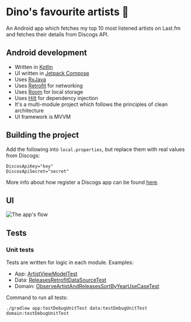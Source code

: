 # Dino's favourite artists 🎵
An Android app which fetches my top 10 most listened artists on Last.fm and fetches their details from Discogs API.

## Android development

 * Written in [Kotlin](https://kotlinlang.org/)
 * UI written in [Jetpack Compose](https://developer.android.com/jetpack/compose)
 * Uses [RxJava](https://github.com/ReactiveX/RxJava)
 * Uses [Retrofit](https://square.github.io/retrofit/) for networking
 * Uses [Room](https://developer.android.com/training/data-storage/room) for local storage
 * Uses [Hilt](https://dagger.dev/hilt/) for dependency injection
 * It's a multi-module project which follows the principles of clean architecture
 * UI framework is MVVM

## Building the project
Add the following into `local.properties`, but replace them with real values from Discogs:

```
DiscosApiKey="key"
DiscosApiSecret="secret"
```

More info about how register a Discogs app can be found [here](https://www.discogs.com/settings/developers).

## UI

![The app's flow](assets/example.gif)

## Tests

### Unit tests

Tests are written for logic in each module. Examples:

 * App: [ArtistViewModelTest](https://github.com/dbikic/dinos-favourite-artists/blob/master/app/src/test/java/com/bikotron/dinosfavouriteartists/ui/features/artist/ArtistViewModelTest.kt)
 * Data: [ReleasesRetrofitDataSourceTest](https://github.com/dbikic/dinos-favourite-artists/blob/master/data/src/test/java/com/bikotron/data/features/releases/network/ReleasesRetrofitDataSourceTest.kt)
 * Domain: [ObserveArtistAndReleasesSortByYearUseCaseTest](https://github.com/dbikic/dinos-favourite-artists/blob/master/domain/src/test/java/com/bikotron/domain/artists/usecases/ObserveArtistAndReleasesSortByYearUseCaseTest.kt)

Command to run all tests:

```
./gradlew app:testDebugUnitTest data:testDebugUnitTest domain:testDebugUnitTest
```